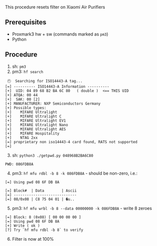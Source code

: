 This procedure resets filter on Xiaomi Air Purifiers

## Prerequisites

* Proxmark3 hw + sw (commands marked as `pm3`)
* Python

## Procedure

1. sh: `pm3`
2. pm3: `hf search`

```
 🕙  Searching for ISO14443-A tag...          
[=] ---------- ISO14443-A Information ----------
[+]  UID: 04 89 68 B2 BA 6C 80   ( double )  <== THIS UID 
[+] ATQA: 00 44
[+]  SAK: 00 [2]
[+] MANUFACTURER: NXP Semiconductors Germany
[+] Possible types:
[+]    MIFARE Ultralight
[+]    MIFARE Ultralight C
[+]    MIFARE Ultralight EV1
[+]    MIFARE Ultralight Nano
[+]    MIFARE Ultralight AES
[+]    MIFARE Hospitality
[+]    NTAG 2xx
[=] proprietary non iso14443-4 card found, RATS not supported
[=] 
```

3. sh: `python3 ./getpwd.py 048968B2BA6C80`

```
PWD: 086FDB8A
```

4. pm3: `hf mfu rdbl -b 8 -k 086FDB8A` - should be non-zero, i.e.:

```
[=] Using pwd 08 6F DB 8A 

[=] Block#  | Data        | Ascii
[=] -----------------------------
[=] 08/0x08 | C8 75 04 01 | �u..
```

5. pm3: `hf mfu wrbl -b 8 --data 00000000 -k 086FDB8A` - write 8 zeroes

```
[=] Block: 8 (0x08) [ 00 00 00 00 ]
[=] Using pwd 08 6F DB 8A 
[+] Write ( ok )
[?] Try `hf mfu rdbl -b 8` to verify 
```

6. Filter is now at 100%